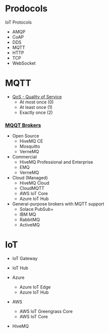 # Prodocols

IoT Protocols
- AMQP
- CoAP
- DDS
- MQTT
- HTTP
- TCP
- WebSocket

# MQTT

- [QoS - Quality of Service](https://www.hivemq.com/blog/mqtt-essentials-part-6-mqtt-quality-of-service-levels/)
    - At most once (0)
    - At least once (1)
    - Exactly once (2)

### [MQQT Brokers](https://www.hivemq.com/blog/mqtt-broker-comparison-iot-application/#:~:text=Types%20of%20MQTT%20Broker&text=HiveMQ%20CE%2C%20Mosquitto%2C%20VerneMQ%2C%20etc.&text=HiveMQ%20Professional%20and%20Enterprise%2C%20EMQ%2C%20VerneMQ%2C%20etc.&text=HiveMQ%20Cloud%2C%20CloudMQTT%2C%20AWS%20IoT,%2C%20Azure%20IoT%20Hub%2C%20etc.&text=Solace%20PubSub%2B%2C%20IBM%20MQ%2C%20RabbitMQ%2C%20ActiveMQ%2C%20etc.)
- Open Source
    - HiveMQ CE
    - Mosquitto
    - VerneMQ
- Commercial
    - HiveMQ Professional and Enterprise
    - EMQ
    - VerneMQ
- Cloud (Managed)
    - HiveMQ Cloud
    - CloudMQTT
    - AWS IoT Core
    - Azure IoT Hub
- General-purpose brokers with MQTT support
    - Solace PubSub+
    - IBM MQ
    - RabbitMQ
    - ActiveMQ


# IoT

- IoT Gateway
- IoT Hub

- Azure
    - Azure IoT Edge
    - Azure IoT Hub
- AWS
    - AWS IoT Greengrass Core
    - AWS IoT Core
- HiveMQ